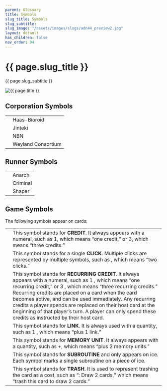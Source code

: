 ```yaml
---
parent: Glossary
title: Symbols
slug_title: Symbols
slug_subtitle:
slug_image: "/assets/images/slugs/adn44_preview2.jpg"
layout: default
has_children: false
nav_order: 94
---
```


<div class="slug">
    <div class="title-container">
        <h1 class="page-slug_title">{{ page.slug_title }}</h1>
        <p class="page-slug_subtitle">{{ page.slug_subtitle }}</p>
    </div>
    <div class="image-container faded-left">
        <img src="{{ page.slug_image | relative_url }}" alt="{{ page.title }}" />
    </div>
</div>

<div class="tables-container">
  <div class="table-group">
    <h2>Corporation Symbols</h2>
    <table class="sml-table">
      <tr>
        <td><span class="nric-blue haas"></span></td>
        <td>Haas-Bioroid</td>
      </tr>
      <tr>
        <td><span class="nric-blue jinteki"></span></td>
        <td>Jinteki</td>
      </tr>
      <tr>
        <td><span class="nric-blue nbn"></span></td>
        <td>NBN</td>
      </tr>
      <tr>
        <td><span class="nric-blue weyland"></span></td>
        <td>Weyland Consortium</td>
      </tr>
    </table>
  </div>

  <div class="table-group">
    <h2>Runner Symbols</h2>
    <table class="sml-table">
      <tr>
        <td><span class="nric-red anarch"></span></td>
        <td>Anarch</td>
      </tr>
      <tr>
        <td><span class="nric-red criminal"></span></td>
        <td>Criminal</td>
      </tr>
      <tr>
        <td><span class="nric-red shaper"></span></td>
        <td>Shaper</td>
      </tr>
    </table>
  </div>
</div>

## Game Symbols

The following symbols appear on cards:

<table class="sml-table">
    <tr>
      <td><span class="nric-grey credit"></span></td>
      <td>This symbol stands for <b>CREDIT</b>. It always appears with a numeral, such as <span class="grey-font-b">1</span><span class="nric-grey credit"></span>, which means “one credit,” or <span class="grey-font-b">3</span><span class="nric-grey credit"></span>, which means “three credits.”</td>
    </tr>
    <tr>
      <td><span class="nric-grey click"></span></td>
      <td>This symbol stands for a single <b>CLICK</b>. Multiple clicks are represented by multiple symbols, such as <span class="nric-grey click"></span><span class="nric-grey click"></span>, which means “two clicks.”</td>
    </tr>
    <tr>
      <td><span class="nric-grey re-credit"></span></td>
      <td>This symbol stands for <b>RECURRING CREDIT</b>. It always appears with a numeral, such as <span class="grey-font-b">1 </span><span class="nric-grey re-credit"></span>, which means “one recurring credit,” or <span class="grey-font-b">3 </span><span class="nric-grey re-credit"></span>, which means “three recurring credits.” Recurring credits are placed on a card when the card becomes active, and can be used immediately. Any recurring credits a player spends are replaced on their host card at the beginning of that player’s turn. A player can only spend these credits as instructed by their host card.</td>
    </tr>
    <tr>
      <td><span class="nric-grey link"></span></td>
      <td>This symbol stands for <b>LINK</b>. It is always used with a quantity, such as <span class="grey-font-b">1 </span><span class="nric-grey link"></span>, which means “plus 1 link.”</td>
    </tr>
    <tr>
      <td><span class="nric-grey mu1"></span></td>
      <td>This symbol stands for <b>MEMORY UNIT</b>. It always appears with a quantity, such as +<span class="nric-grey mu2"></span>, which means “plus 2 memory units.”</td>
    </tr>
    <tr>
      <td><span class="nric-grey subroutine"></span></td>
      <td>This symbol stands for <b>SUBROUTINE</b> and only appears on ice. Each symbol marks a single subroutine on a piece of ice.</td>
    </tr>
    <tr>
      <td><span class="nric-grey trash"></span></td>
      <td>This symbol stands for <b>TRASH</b>. It is used to represent trashing the card as a cost, such as “<span class="nric-grey trash"></span>: Draw 2 cards,” which means “trash this card to draw 2 cards.”</td>
    </tr>    
  </table>

<div class="nav-buttons">
  <a href="/docs/glossary/actions" class="nav-button prev" aria-label="Previous page">
    <div class="nav-item"></div>
  </a>
  <div class="nav-button no-link next" aria-label="Next page disabled">
    <div class="nav-item"></div>
  </div>
</div>
